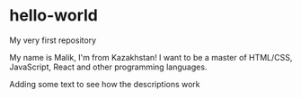 # hello-world
My very first repository

My name is Malik, I'm from Kazakhstan!
I want to be a master of HTML/CSS, JavaScript, React and other programming languages.

Adding some text to see how the descriptions work
